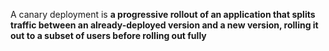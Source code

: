 A canary deployment is **a progressive rollout of an application that splits traffic between an already-deployed version and a new version, rolling it out to a subset of users before rolling out fully**
